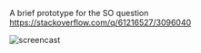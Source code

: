 A brief prototype for the SO question https://stackoverflow.com/q/61216527/3096040

![screencast](https://user-images.githubusercontent.com/2843765/79499705-093f0080-8034-11ea-9934-8712936c8dbc.gif)
